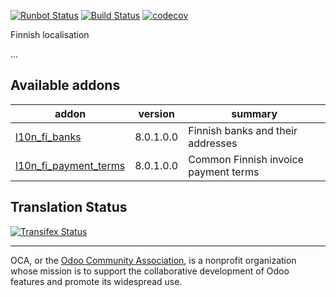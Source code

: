 [![Runbot Status](https://runbot.odoo-community.org/runbot/badge/flat/178/8.0.svg)](https://runbot.odoo-community.org/runbot/repo/github-com-oca-l10n-finland-178)
[![Build Status](https://travis-ci.org/OCA/l10n-finland.svg?branch=8.0)](https://travis-ci.org/OCA/l10n-finland)
[![codecov](https://codecov.io/gh/OCA/l10n-finland/branch/8.0/graph/badge.svg)](https://codecov.io/gh/OCA/l10n-finland)

Finnish localisation

...

[//]: # (addons)

Available addons
----------------
addon | version | summary
--- | --- | ---
[l10n_fi_banks](l10n_fi_banks/) | 8.0.1.0.0 | Finnish banks and their addresses
[l10n_fi_payment_terms](l10n_fi_payment_terms/) | 8.0.1.0.0 | Common Finnish invoice payment terms

[//]: # (end addons)

Translation Status
------------------
[![Transifex Status](https://www.transifex.com/projects/p/OCA-l10n-finland-8-0/chart/image_png)](https://www.transifex.com/projects/p/OCA-l10n-finland-8-0)

----

OCA, or the [Odoo Community Association](http://odoo-community.org/), is a nonprofit organization whose
mission is to support the collaborative development of Odoo features and
promote its widespread use.
